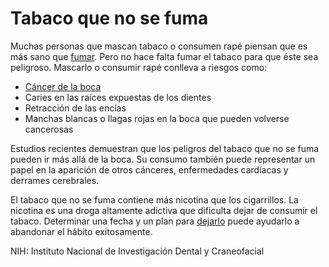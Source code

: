Tabaco que no se fuma
=====================


Muchas personas que mascan tabaco o consumen rapé piensan que es más sano que [fumar](https://medlineplus.gov/spanish/smoking.html). Pero no hace falta fumar el tabaco para que éste sea peligroso. Mascarlo o consumir rapé conlleva a riesgos como:


* [Cáncer de la boca](https://medlineplus.gov/spanish/oralcancer.html)
* Caries en las raíces expuestas de los dientes
* Retracción de las encías
* Manchas blancas o llagas rojas en la boca que pueden volverse cancerosas


Estudios recientes demuestran que los peligros del tabaco que no se fuma pueden ir más allá de la boca. Su consumo también puede representar un papel en la aparición de otros cánceres, enfermedades cardíacas y derrames cerebrales. 


El tabaco que no se fuma contiene más nicotina que los cigarrillos. La nicotina es una droga altamente adictiva que dificulta dejar de consumir el tabaco. Determinar una fecha y un plan para [dejarlo](https://medlineplus.gov/spanish/quittingsmoking.html) puede ayudarlo a abandonar el hábito exitosamente. 


NIH: Instituto Nacional de Investigación Dental y Craneofacial 

